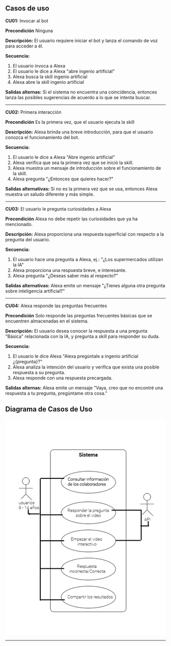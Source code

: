 ## Casos de uso

**CU01:** Invocar al bot  

**Precondición** Ninguna 

**Descripción:** El usuario requiere iniciar el bot y lanza el comando de voz para acceder a él. 

**Secuencia:**
1. El usuario invoca a Alexa 
2. El usuario le dice a Alexa "abre ingenio artificial" 
3. Alexa busca la skill ingenio artificial  
4. Alexa abre la skill ingenio artificial 

**Salidas alternas:**  Si el sistema no encuentra una coincidencia, entonces lanza las posibles sugerencias de acuerdo a lo que se intenta buscar. 

------------
**CU02:** Primera interacción  

**Precondición**  Es la primera vez, que el usuario ejecuta la skill

**Descripción:** Alexa brinda una breve introducción, para que el usuario conozca el funcionamiento del bot. 

**Secuencia:**
1. El usuario le dice a Alexa "Abre ingenio artificial" 
2. Alexa verifica que sea la primera vez que se inició la skill. 
3. Alexa muestra un mensaje de introducción sobre el funcionamiento de la skill. 
4. Alexa pregunta  "¿Entonces que quieres hacer?" 

**Salidas alternativas:**  Si no es la primera vez que se usa, entonces Alexa muestra un saludo diferente y más simple. 

------------
**CU03:** El usuario le pregunta curiosidades a Alexa  

**Precondición** Alexa no debe repetir las curiosidades que ya ha mencionado. 

**Descripción:** Alexa proporciona una respuesta superficial con respecto a la pregunta del usuario. 

**Secuencia:**
1. El usuario hace una pregunta a Alexa, ej.: "¿Los supermercados utilizan la IA" 
2. Alexa proporciona una respuesta breve, e interesante. 
3. Alexa pregunta "¿Deseas saber más al respecto?" 

**Salidas alternativas:**  Alexa emite un mensaje "¿Tienes alguna otra pregunta sobre inteligencia artificial?" 

------------
**CU04:** Alexa responde las preguntas frecuentes  

**Precondición** Solo responde las preguntas frecuentes básicas que se encuentren almacenadas en el sistema. 

**Descripción:** El usuario desea conocer la respuesta a una pregunta "Básica" relacionada con la IA, y pregunta a skill para responder su duda. 

**Secuencia:**
1. El usuario le dice Alexa "Alexa pregúntale a ingenio artificial ¿{pregunta}?" 
2. Alexa analiza la intención del usuario y verifica que exista una posible respuesta a su pregunta. 
3. Alexa responde con una respuesta precargada. 

**Salidas alternas:**  Alexa emite un mensaje "Vaya, creo que no encontré una respuesta a tu pregunta, pregúntame otra cosa." 




## Diagrama de Casos de Uso

![Casos de uso](casosdeuso2.png)

***



